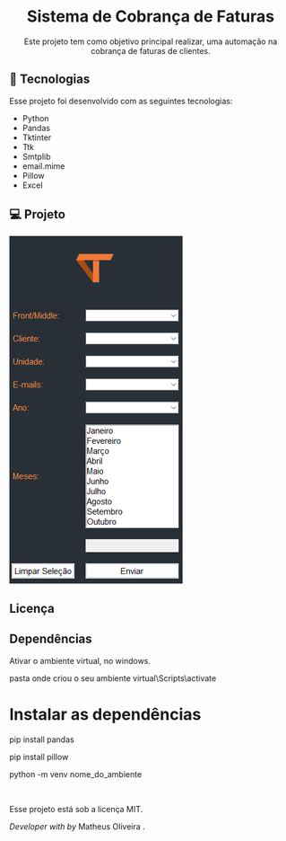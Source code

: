 <h1 align="center"> Sistema de Cobrança de Faturas </h1>

<p align="center">
Este projeto tem como objetivo principal realizar, uma automação na cobrança de faturas de clientes.<br/>
</p>

## 🚀 Tecnologias

Esse projeto foi desenvolvido com as seguintes tecnologias:

- Python
- Pandas
- Tktinter
- Ttk
- Smtplib
- email.mime
- Pillow
- Excel

## 💻 Projeto

<img src="sistema-faturas.png">

## Licença

## Dependências

<p>Ativar o ambiente virtual, no windows.</p> 

<p>pasta onde criou o seu ambiente virtual\Scripts\activate</p>

# Instalar as dependências
<p>pip install pandas</p>
<p>pip install pillow</p>
<p>python -m venv nome_do_ambiente</p>

<br>

Esse projeto está sob a licença MIT.

<i>Developer with by</i> Matheus Oliveira .
